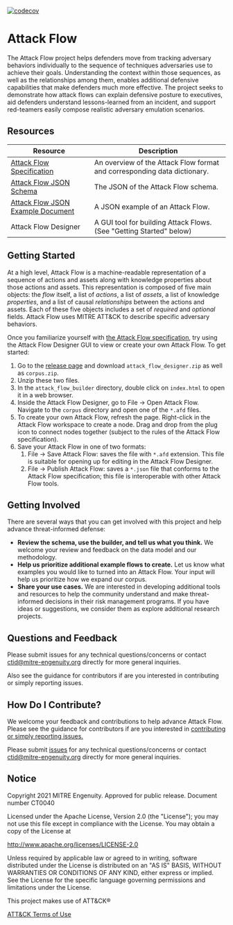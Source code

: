 [![codecov](https://codecov.io/gh/center-for-threat-informed-defense/attack-flow/branch/main/graph/badge.svg?token=MSGpc9mM6U)](https://codecov.io/gh/center-for-threat-informed-defense/attack-flow)

# Attack Flow
The Attack Flow project helps defenders move from tracking adversary behaviors individually to the sequence of techniques adversaries use to achieve their goals. Understanding the context within those sequences, as well as the relationships among them, enables additional defensive capabilities that make defenders much more effective. The project seeks to demonstrate how attack flows can explain defensive posture to executives, aid defenders understand lessons-learned from an incident, and support red-teamers easily compose realistic adversary emulation scenarios.

## Resources

| Resource | Description |
|----------|-------------|
| [Attack Flow Specification](/docs/attack-flow-schema.md) | An overview of the Attack Flow format and corresponding data dictionary. |
| [Attack Flow JSON Schema](/schema/attack-flow-2022-01-05-draft.json) | The JSON of the Attack Flow schema. |
| [Attack Flow JSON Example Document](/schema/attack-flow-example.json) | A JSON example of an Attack Flow. |
| Attack Flow Designer | A GUI tool for building Attack Flows. (See "Getting Started" below)|

## Getting Started
At a high level, Attack Flow is a machine-readable representation of a sequence of actions and assets along with knowledge properties about those actions and assets. This representation is composed of five main objects: the *flow* itself, a list of *actions*, a list of *assets*, a list of knowledge *properties*, and a list of causal *relationships* between the actions and assets. Each of these five objects includes a set of *required* and *optional* fields. Attack Flow uses MITRE ATT&CK to describe specific adversary behaviors.

Once you familiarize yourself with [the Attack Flow specification](/docs/attack-flow-schema.md), try using the
Attack Flow Designer GUI to view or create your own Attack Flow. To get started:

1. Go to the [release page](https://github.com/center-for-threat-informed-defense/attack-flow/releases) and
   download `attack_flow_designer.zip` as well as `corpus.zip`.
2. Unzip these two files.
3. In the `attack_flow_builder` directory, double click on `index.html` to open it in a web browser.
4. Inside the Attack Flow Designer, go to File → Open Attack Flow. Navigate to the `corpus` directory and
   open one of the `*.afd` files.
5. To create your own Attack Flow, refresh the page. Right-click in the Attack Flow workspace to create a
   node. Drag and drop from the plug icon to connect nodes together (subject to the rules of the Attack Flow
   specification).
6. Save your Attack Flow in one of two formats:
    1. File → Save Attack Flow: saves the file with `*.afd` extension. This file is suitable for opening up
       for editing in the Attack Flow Designer.
    2. File → Publish Attack Flow: saves a `*.json` file that conforms to the Attack Flow specification; this
       file is interoperable with other Attack Flow tools.

## Getting Involved
There are several ways that you can get involved with this project and help advance threat-informed defense: 
- **Review the schema, use the builder, and tell us what you think.**  We welcome your review and feedback on the data model and our methodology.
- **Help us prioritize additional example flows to create.** Let us know what examples you would like to turned into an Attack Flow. Your input will help us prioritize how we expand our corpus.
- **Share your use cases.** We are interested in developing additional tools and resources to help the community understand and make threat-informed decisions in their risk management programs. If you have ideas or suggestions, we consider them as explore additional research projects. 

## Questions and Feedback
Please submit issues for any technical questions/concerns or contact ctid@mitre-engenuity.org directly for more general inquiries.

Also see the guidance for contributors if are you interested in contributing or simply reporting issues.

## How Do I Contribute?
We welcome your feedback and contributions to help advance Attack Flow. Please see the guidance for
contributors if are you interested in [contributing or simply reporting issues.](/CONTRIBUTING.md)

Please submit [issues](https://github.com/center-for-threat-informed-defense/attack-flow/issues) for any
technical questions/concerns or contact ctid@mitre-engenuity.org directly for more general inquiries.

## Notice
Copyright 2021 MITRE Engenuity. Approved for public release. Document number CT0040

Licensed under the Apache License, Version 2.0 (the "License"); you may not use this file except in compliance with the License. You may obtain a copy of the License at

http://www.apache.org/licenses/LICENSE-2.0

Unless required by applicable law or agreed to in writing, software distributed under the License is distributed on an "AS IS" BASIS, WITHOUT WARRANTIES OR CONDITIONS OF ANY KIND, either express or implied. See the License for the specific language governing permissions and limitations under the License.

This project makes use of ATT&CK®

[ATT&CK Terms of Use](https://attack.mitre.org/resources/terms-of-use/)
